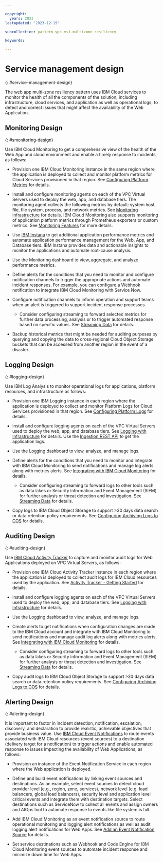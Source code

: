 ```yaml
---

copyright:
  years: 2023
lastupdated: "2023-12-15"

subcollection: pattern-vpc-vsi-multizone-resiliency

keywords:

---
```


# Service management design
{: #service-management-design}

The web app multi-zone resiliency pattern uses IBM Cloud services to monitor the health of all the components of the solution, including infrastructure, cloud services, and application as well as operational logs, to detect and correct issues that might affect the availability of the Web Application.

## Monitoring Design
{: #smonitoring-design}

Use IBM Cloud Monitoring to get a comprehensive view of the health of the Web App and cloud environment and enable a timely response to incidents, as follows:

- Provision one IBM Cloud Monitoring instance in the same region where the application is deployed to collect and monitor platform metrics for Cloud Services provisioned in that region. See [Configuring Platform Metrics](https://cloud.ibm.com/docs/monitoring?topic=monitoring-getting-started#getting-started-step3-1) for details.

- Install and configure monitoring agents on each of the VPC Virtual Servers used to deploy the web, app, and database tiers. The monitoring agent collects the following metrics by default: system host, file, file system, process, and network metrics. See [Monitoring Infrastructure](https://cloud.ibm.com/docs/monitoring?topic=monitoring-getting-started#getting-started-step3-2) for details. IBM Cloud Monitoring also supports monitoring of application platform metrics through Prometheus exporters or custom metrics. See [Monitoring Features](https://cloud.ibm.com/docs/monitoring?topic=monitoring-features) for more details.

- Use [IBM Instana](https://www.ibm.com/docs/en/instana-observability/current?topic=overview) to get additional application performance metrics and automate application performance management for the Web, App, and Database tiers. IBM Instana provides data and actionable insights to monitor the applications and automate root-cause analysis.

- Use the Monitoring dashboard to view, aggregate, and analyze performance metrics.

- Define alerts for the conditions that you need to monitor and configure notification channels to trigger the appropriate actions and automate incident responses. For example, you can configure a Webhook notification to integrate IBM Cloud Monitoring with Service Now.

- Configure notification channels to inform operation and support teams when an alert is triggered to support incident response processes.

    -   Consider configuring streaming to forward selected metrics for further data processing, analysis or to trigger automated response based on specific values. See [Streaming Data](https://cloud.ibm.com/docs/monitoring?topic=monitoring-data_streaming#data_streaming_ui) for details.

- Backup historical metrics that might be needed for auditing purposes by querying and copying the data to cross-regional Cloud Object Storage buckets that can be accessed from another region in the event of a disaster.

## Logging Design
{: #logging-design}

Use IBM Log Analysis to monitor operational logs for applications, platform resources, and infrastructure as follows:

- Provision one IBM Logging instance in each region where the application is deployed to collect and monitor Platform Logs for Cloud Services provisioned in that region. See [Configuring Platform Logs](https://cloud.ibm.com/docs/log-analysis?topic=log-analysis-config_svc_logs) for details.

- Install and configure logging agents on each of the VPC Virtual Servers used to deploy the web, app, and database tiers. See [Logging with Infrastructure](https://cloud.ibm.com/docs/log-analysis?topic=log-analysis-infra_logging) for details. Use the [Ingestion REST API](https://cloud.ibm.com/docs/log-analysis?topic=log-analysis-ingest) to get the application logs.

- Use the Logging dashboard to view, analyze, and manage logs.

- Define alerts for the conditions that you need to monitor and integrate with IBM Cloud Monitoring to send notifications and manage log alerts along with metrics alerts. See [Integrating with IBM Cloud Monitoring](https://cloud.ibm.com/docs/log-analysis?topic=log-analysis-monitoring) for details.

    - Consider configuring streaming to forward logs to other tools such as data lakes or Security Information and Event Management (SIEM) for further analysis or threat detection and investigation. See [Streaming Data](https://cloud.ibm.com/docs/log-analysis?topic=log-analysis-streaming) for details.

- Copy logs to IBM Cloud Object Storage to support \>30 days data search or data retention policy requirements. See [Configuring Archiving Logs to COS](https://cloud.ibm.com/docs/log-analysis?topic=log-analysis-archiving-ov) for details.

## Auditing Design
{: #auditing-design}

Use [IBM Cloud Activity Tracker](https://cloud.ibm.com/docs/activity-tracker?topic=activity-tracker-getting-started) to capture and monitor audit logs for Web Applications deployed on VPC Virtual Servers, as follows:

- Provision one IBM Cloud Activity Tracker instance in each region where the application is deployed to collect audit logs for IBM Cloud resources used by the application. See [Activity Tracker - Getting Started](https://cloud.ibm.com/docs/activity-tracker?topic=activity-tracker-getting-started#gs_objectives) for details.

- Install and configure logging agents on each of the VPC Virtual Servers used to deploy the web, app, and database tiers. See [Logging with Infrastructure](https://cloud.ibm.com/docs/log-analysis?topic=log-analysis-infra_logging) for details.

- Use the Logging dashboard to view, analyze, and manage logs.

- Create alerts to get notifications when configuration changes are made to the IBM Cloud account and integrate with IBM Cloud Monitoring to send notifications and manage audit log alerts along with metrics alerts. See [Integrating with IBM Cloud Monitoring](https://cloud.ibm.com/docs/activity-tracker?topic=activity-tracker-monitoring) for details.

    - Consider configuring streaming to forward logs to other tools such as data lakes or Security Information and Event Management (SIEM) for further analysis or threat detection and investigation. See [Streaming Data](https://cloud.ibm.com/docs/activity-tracker?topic=activity-tracker-streaming) for details.

- Copy audit logs to IBM Cloud Object Storage to support \>30 days data search or data retention policy requirements. See [Configuring Archiving Logs to COS](https://cloud.ibm.com/docs/activity-tracker?topic=activity-tracker-archiving-ov) for details.

## Alerting Design
{: #alerting-design}

It is important to factor in incident detection, notification, escalation, discovery, and declaration to provide realistic, achievable objectives that provide business value. Use [IBM Cloud Event Notifications](https://cloud.ibm.com/docs/event-notifications?topic=event-notifications-en-about) to route events associated with IBM Cloud resources (event sources) to a destination (delivery target for a notification) to trigger actions and enable automated response to issues impacting the availability of Web Applications, as follows:

- Provision an instance of the Event Notification Service in each region where the Web application is deployed.

- Define and build event notifications by linking event sources and destinations. As an example, select event sources to detect cloud provider level (e.g., region, zone, services), network level (e.g. load balancers, global load balancers), security level and application level critical events and integrate them with destination targets. Select destinations such as ServiceNow to collect all events and assign owners and AIOps tool to automate response to events like file system is full.

- Add IBM Cloud Monitoring as an event notification source to route operational monitoring and logging alert notifications as well as audit logging alert notifications for Web Apps. See [Add an Event Notification Source](https://cloud.ibm.com/docs/event-notifications?topic=event-notifications-en-add-source) for details.

- Set service destinations such as Webhook and Code Engine for IBM Cloud Monitoring event sources to automate incident response and minimize down time for Web Apps.
